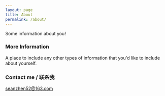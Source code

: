 ```yaml
---
layout: page
title: About
permalink: /about/
---
```


Some information about you!

### More Information

A place to include any other types of information that you'd like to include about yourself.

### Contact me / 联系我

[seanzhen52@163.com](mailto:seanzhen52@163.com)
